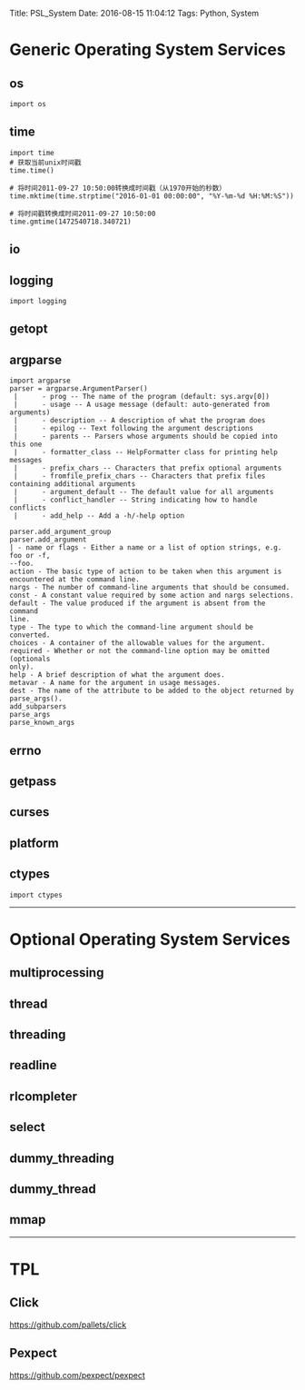 Title: PSL_System
Date: 2016-08-15 11:04:12
Tags: Python, System



# Generic Operating System Services

## os

    import os

## time

    import time
    # 获取当前unix时间戳
    time.time()

    # 将时间2011-09-27 10:50:00转换成时间戳（从1970开始的秒数）
    time.mktime(time.strptime("2016-01-01 00:00:00", "%Y-%m-%d %H:%M:%S"))

    # 将时间戳转换成时间2011-09-27 10:50:00
    time.gmtime(1472540718.340721)

## io

## logging

    import logging

## getopt

## argparse

    import argparse
    parser = argparse.ArgumentParser()
     |      - prog -- The name of the program (default: sys.argv[0])
     |      - usage -- A usage message (default: auto-generated from arguments)
     |      - description -- A description of what the program does
     |      - epilog -- Text following the argument descriptions
     |      - parents -- Parsers whose arguments should be copied into this one
     |      - formatter_class -- HelpFormatter class for printing help messages
     |      - prefix_chars -- Characters that prefix optional arguments
     |      - fromfile_prefix_chars -- Characters that prefix files  containing additional arguments
     |      - argument_default -- The default value for all arguments
     |      - conflict_handler -- String indicating how to handle conflicts
     |      - add_help -- Add a -h/-help option

    parser.add_argument_group
    parser.add_argument
    | - name or flags - Either a name or a list of option strings, e.g. foo or -f,
    --foo.
    action - The basic type of action to be taken when this argument is
    encountered at the command line.
    nargs - The number of command-line arguments that should be consumed.
    const - A constant value required by some action and nargs selections.
    default - The value produced if the argument is absent from the command
    line.
    type - The type to which the command-line argument should be converted.
    choices - A container of the allowable values for the argument.
    required - Whether or not the command-line option may be omitted (optionals
    only).
    help - A brief description of what the argument does.
    metavar - A name for the argument in usage messages.
    dest - The name of the attribute to be added to the object returned by
    parse_args().
    add_subparsers
    parse_args
    parse_known_args

## errno

## getpass

## curses

## platform

## ctypes

    import ctypes

***

# Optional Operating System Services

## multiprocessing

## thread

## threading

## readline

## rlcompleter

## select

## dummy_threading

## dummy_thread

## mmap

***

# TPL

## Click

<https://github.com/pallets/click>

## Pexpect

<https://github.com/pexpect/pexpect>
